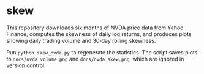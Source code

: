 # skew

This repository downloads six months of NVDA price data from Yahoo
Finance, computes the skewness of daily log returns, and produces plots
showing daily trading volume and 30‑day rolling skewness.

Run `python skew_nvda.py` to regenerate the statistics. The script saves
plots to `docs/nvda_volume.png` and `docs/nvda_skew.png`, which are
ignored in version control.
